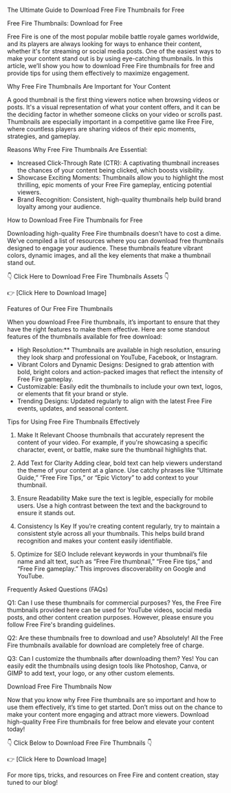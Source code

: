 The Ultimate Guide to Download Free Fire Thumbnails for Free

Free Fire Thumbnails: Download for Free

Free Fire is one of the most popular mobile battle royale games worldwide, and its players are always looking for ways to enhance their content, whether it's for streaming or social media posts. One of the easiest ways to make your content stand out is by using eye-catching thumbnails. In this article, we’ll show you how to download Free Fire thumbnails for free and provide tips for using them effectively to maximize engagement.

Why Free Fire Thumbnails Are Important for Your Content

A good thumbnail is the first thing viewers notice when browsing videos or posts. It's a visual representation of what your content offers, and it can be the deciding factor in whether someone clicks on your video or scrolls past. Thumbnails are especially important in a competitive game like Free Fire, where countless players are sharing videos of their epic moments, strategies, and gameplay.

Reasons Why Free Fire Thumbnails Are Essential:

- Increased Click-Through Rate (CTR): A captivating thumbnail increases the chances of your content being clicked, which boosts visibility.
- Showcase Exciting Moments: Thumbnails allow you to highlight the most thrilling, epic moments of your Free Fire gameplay, enticing potential viewers.
- Brand Recognition: Consistent, high-quality thumbnails help build brand loyalty among your audience.

How to Download Free Fire Thumbnails for Free

Downloading high-quality Free Fire thumbnails doesn’t have to cost a dime. We’ve compiled a list of resources where you can download free thumbnails designed to engage your audience. These thumbnails feature vibrant colors, dynamic images, and all the key elements that make a thumbnail stand out.

👇 Click Here to Download Free Fire Thumbnails Assets 👇

👉 [Click Here to Download Image]

Features of Our Free Fire Thumbnails

When you download Free Fire thumbnails, it’s important to ensure that they have the right features to make them effective. Here are some standout features of the thumbnails available for free download:

- High Resolution:** Thumbnails are available in high resolution, ensuring they look sharp and professional on YouTube, Facebook, or Instagram.
- Vibrant Colors and Dynamic Designs: Designed to grab attention with bold, bright colors and action-packed images that reflect the intensity of Free Fire gameplay.
- Customizable: Easily edit the thumbnails to include your own text, logos, or elements that fit your brand or style.
- Trending Designs: Updated regularly to align with the latest Free Fire events, updates, and seasonal content.

Tips for Using Free Fire Thumbnails Effectively

1. Make It Relevant
Choose thumbnails that accurately represent the content of your video. For example, if you're showcasing a specific character, event, or battle, make sure the thumbnail highlights that.

2. Add Text for Clarity
Adding clear, bold text can help viewers understand the theme of your content at a glance. Use catchy phrases like “Ultimate Guide,” “Free Fire Tips,” or “Epic Victory” to add context to your thumbnail.

3. Ensure Readability
Make sure the text is legible, especially for mobile users. Use a high contrast between the text and the background to ensure it stands out.

4. Consistency Is Key
If you’re creating content regularly, try to maintain a consistent style across all your thumbnails. This helps build brand recognition and makes your content easily identifiable.

5. Optimize for SEO
Include relevant keywords in your thumbnail’s file name and alt text, such as “Free Fire thumbnail,” “Free Fire tips,” and “Free Fire gameplay.” This improves discoverability on Google and YouTube.

Frequently Asked Questions (FAQs)

Q1: Can I use these thumbnails for commercial purposes?
Yes, the Free Fire thumbnails provided here can be used for YouTube videos, social media posts, and other content creation purposes. However, please ensure you follow Free Fire's branding guidelines.

Q2: Are these thumbnails free to download and use?
Absolutely! All the Free Fire thumbnails available for download are completely free of charge.

Q3: Can I customize the thumbnails after downloading them?
Yes! You can easily edit the thumbnails using design tools like Photoshop, Canva, or GIMP to add text, your logo, or any other custom elements.

Download Free Fire Thumbnails Now

Now that you know why Free Fire thumbnails are so important and how to use them effectively, it’s time to get started. Don’t miss out on the chance to make your content more engaging and attract more viewers. Download high-quality Free Fire thumbnails for free below and elevate your content today!

👇 Click Below to Download Free Fire Thumbnails 👇

👉 [Click Here to Download Image]

For more tips, tricks, and resources on Free Fire and content creation, stay tuned to our blog!

